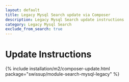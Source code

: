 ```yaml
---
layout: default
title: Legacy Mysql Search update via Composer
description: Legacy Mysql Search update instructions
category: Legacy Mysql Search
exclude_from_search: true
---
```


# Update Instructions

{% include installation/m2/composer-update.html package="swissup/module-search-mysql-legacy" %}
